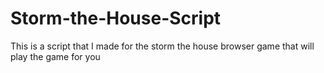 # Storm-the-House-Script
This is a script that I made for the storm the house browser game that will play the game for you 
